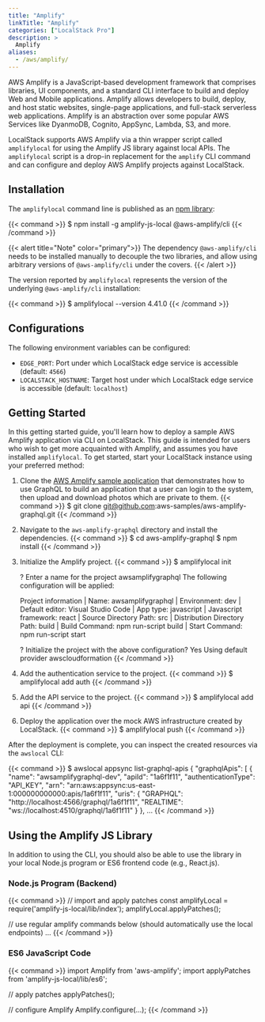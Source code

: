 ```yaml
---
title: "Amplify"
linkTitle: "Amplify"
categories: ["LocalStack Pro"]
description: >
  Amplify
aliases:
  - /aws/amplify/
---
```


AWS Amplify is a JavaScript-based development framework that comprises libraries, UI components, and a standard CLI interface to build and deploy Web and Mobile applications. Amplify allows developers to build, deploy, and host static websites, single-page applications, and full-stack serverless web applications. Amplify is an abstraction over some popular AWS Services like DyanmoDB, Cognito, AppSync, Lambda, S3, and more.

LocalStack supports AWS Amplify via a thin wrapper script called `amplifylocal` for using the Amplify JS library against local APIs. The `amplifylocal` script is a drop-in replacement for the `amplify` CLI command and can configure and deploy AWS Amplify projects against LocalStack.

## Installation

The `amplifylocal` command line is published as an [npm library](https://www.npmjs.com/package/amplify-js-local):

{{< command >}}
$ npm install -g amplify-js-local @aws-amplify/cli
{{< /command >}}

{{< alert title="Note" color="primary">}}
The dependency `@aws-amplify/cli` needs to be installed manually to decouple the two libraries, and allow using arbitrary versions of `@aws-amplify/cli` under the covers.
{{< /alert >}}

The version reported by `amplifylocal` represents the version of the underlying `@aws-amplify/cli` installation:

{{< command >}}
$ amplifylocal --version
4.41.0
{{< /command >}}

## Configurations

The following environment variables can be configured:

* `EDGE_PORT`: Port under which LocalStack edge service is accessible (default: `4566`)
* `LOCALSTACK_HOSTNAME`: Target host under which LocalStack edge service is accessible (default: `localhost`)

## Getting Started

In this getting started guide, you'll learn how to deploy a sample AWS Amplify application via CLI on LocalStack. This guide is intended for users who wish to get more acquainted with Amplify, and assumes you have installed `amplifylocal`. To get started, start your LocalStack instance using your preferred method:

1. Clone the [AWS Amplify sample application](https://github.com/aws-samples/aws-amplify-graphql) that demonstrates how to use GraphQL to build an application that a user can login to the system, then upload and download photos which are private to them.
   {{< command >}}
   $ git clone git@github.com:aws-samples/aws-amplify-graphql.git
   {{< /command >}}

2. Navigate to the `aws-amplify-graphql` directory and install the dependencies.
   {{< command >}}
   $ cd aws-amplify-graphql
   $ npm install
   {{< /command >}}

3. Initialize the Amplify project.
   {{< command >}}
   $ amplifylocal init

   ? Enter a name for the project awsamplifygraphql
   The following configuration will be applied:

   Project information
   | Name: awsamplifygraphql
   | Environment: dev
   | Default editor: Visual Studio Code
   | App type: javascript
   | Javascript framework: react
   | Source Directory Path: src
   | Distribution Directory Path: build
   | Build Command: npm run-script build
   | Start Command: npm run-script start

   ? Initialize the project with the above configuration? Yes
   Using default provider  awscloudformation
   {{< /command >}}

4. Add the authentication service to the project.
   {{< command >}}
   $ amplifylocal add auth
   {{< /command >}}

5. Add the API service to the project.
   {{< command >}}
   $ amplifylocal add api
   {{< /command >}}

6. Deploy the application over the mock AWS infrastructure created by LocalStack.
   {{< command >}}
   $ amplifylocal push
   {{< /command >}}

After the deployment is complete, you can inspect the created resources via the `awslocal` CLI:

{{< command >}}
$ awslocal appsync list-graphql-apis
{
    "graphqlApis": [
        {
            "name": "awsamplifygraphql-dev",
            "apiId": "1a6f1f11",
            "authenticationType": "API_KEY",
            "arn": "arn:aws:appsync:us-east-1:000000000000:apis/1a6f1f11",
            "uris": {
                "GRAPHQL": "http://localhost:4566/graphql/1a6f1f11",
                "REALTIME": "ws://localhost:4510/graphql/1a6f1f11"
            }
        },
    ...
{{< /command >}}

## Using the Amplify JS Library

In addition to using the CLI, you should also be able to use the library in your local Node.js program or ES6 frontend code (e.g., React.js).

### Node.js Program (Backend)

{{< command >}}
// import and apply patches
const amplifyLocal = require('amplify-js-local/lib/index');
amplifyLocal.applyPatches();

// use regular amplify commands below (should automatically use the local endpoints)
...
{{< /command >}}

### ES6 JavaScript Code

{{< command >}}
import Amplify from 'aws-amplify';
import applyPatches from 'amplify-js-local/lib/es6';

// apply patches
applyPatches();

// configure Amplify
Amplify.configure(...);
{{< /command >}}

